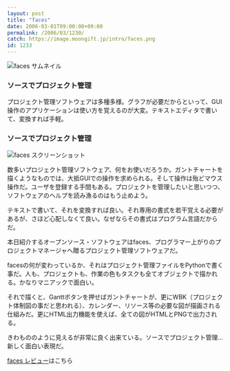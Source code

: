 ```yaml
---
layout: post
title: "faces"
date: 2006-03-01T09:00:00+09:00
permalink: /2006/03/1230/
catch: https://image.moongift.jp/intro/faces.png
id: 1233
---
```

 ![faces サムネイル](https://image.moongift.jp/intro/faces.t.png "faces サムネイル")
  

### ソースでプロジェクト管理
  
プロジェクト管理ソフトウェアは多種多様。グラフが必要だからといって、GUI操作のアプリケーションは使い方を覚えるのが大変。テキストエディタで書いて、変換すれば手軽。  
<!--more-->  

### ソースでプロジェクト管理
  

![faces スクリーンショット](https://image.moongift.jp/intro/faces.png "faces スクリーンショット")

  

数多いプロジェクト管理ソフトウェア、何をお使いだろうか。ガントチャートを描くようなものでは、大抵GUIでの操作を求められる。そして操作は殆どマウス操作だ。ユーザを登録する手間もある。プロジェクトを管理したいと思いつつ、ソフトウェアのヘルプを読み漁るのはもう止めよう。

  

テキストで書いて、それを変換すれば良い。それ専用の書式を若干覚える必要があるが、さほど心配しなくて良い。なぜならその書式はプログラム言語だからだ。

  

本日紹介するオープンソース・ソフトウェアはfaces、プログラマー上がりのプロジェクトマネージャへ贈るプロジェクト管理ソフトウェアだ。

  

facesの何が変わっているか、それはプロジェクト管理ファイルをPythonで書く事だ。人も、プロジェクトも、作業の色もタスクも全てオブジェクトで描かれる。かなりマニアックで面白い。

  

それで描くと、Ganttボタンを押せばガントチャートが、更にWBK（プロジェクト体制図の事だと思われる）、カレンダー、リソース等の必要な図が描画される仕組みだ。更にHTML出力機能を使えば、全ての図がHTMLとPNGで出力される。

  

きわもののように見えるが非常に良く出来ている。ソースでプロジェクト管理…新しく面白い表現だ。

  

[faces レビュー](http://oss.moongift.jp/review/i-1232.html)はこちら

